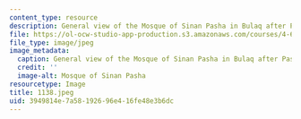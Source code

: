 ```yaml
---
content_type: resource
description: General view of the Mosque of Sinan Pasha in Bulaq after Pascal Coste.
file: https://ol-ocw-studio-app-production.s3.amazonaws.com/courses/4-615-the-architecture-of-cairo-spring-2002/3949814e7a58192696e416fe48e3b6dc_1138.jpeg
file_type: image/jpeg
image_metadata:
  caption: General view of the Mosque of Sinan Pasha in Bulaq after Pascal Coste.
  credit: ''
  image-alt: Mosque of Sinan Pasha
resourcetype: Image
title: 1138.jpeg
uid: 3949814e-7a58-1926-96e4-16fe48e3b6dc
---
```


